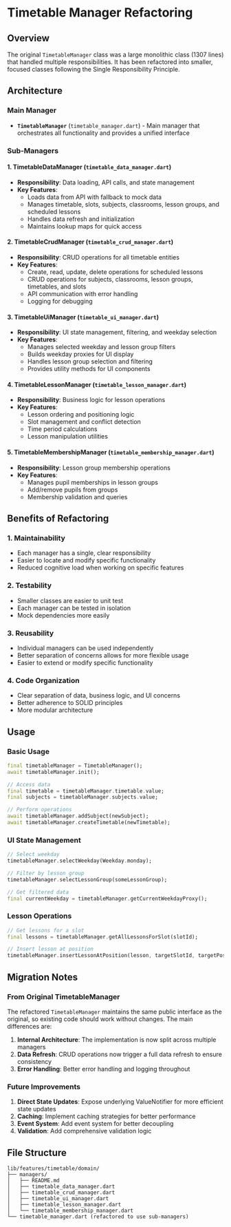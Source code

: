 # Timetable Manager Refactoring

## Overview

The original `TimetableManager` class was a large monolithic class (1307 lines) that handled multiple responsibilities. It has been refactored into smaller, focused classes following the Single Responsibility Principle.

## Architecture

### Main Manager
- **`TimetableManager`** (`timetable_manager.dart`) - Main manager that orchestrates all functionality and provides a unified interface

### Sub-Managers

#### 1. **TimetableDataManager** (`timetable_data_manager.dart`)
- **Responsibility**: Data loading, API calls, and state management
- **Key Features**:
  - Loads data from API with fallback to mock data
  - Manages timetable, slots, subjects, classrooms, lesson groups, and scheduled lessons
  - Handles data refresh and initialization
  - Maintains lookup maps for quick access

#### 2. **TimetableCrudManager** (`timetable_crud_manager.dart`)
- **Responsibility**: CRUD operations for all timetable entities
- **Key Features**:
  - Create, read, update, delete operations for scheduled lessons
  - CRUD operations for subjects, classrooms, lesson groups, timetables, and slots
  - API communication with error handling
  - Logging for debugging

#### 3. **TimetableUiManager** (`timetable_ui_manager.dart`)
- **Responsibility**: UI state management, filtering, and weekday selection
- **Key Features**:
  - Manages selected weekday and lesson group filters
  - Builds weekday proxies for UI display
  - Handles lesson group selection and filtering
  - Provides utility methods for UI components

#### 4. **TimetableLessonManager** (`timetable_lesson_manager.dart`)
- **Responsibility**: Business logic for lesson operations
- **Key Features**:
  - Lesson ordering and positioning logic
  - Slot management and conflict detection
  - Time period calculations
  - Lesson manipulation utilities

#### 5. **TimetableMembershipManager** (`timetable_membership_manager.dart`)
- **Responsibility**: Lesson group membership operations
- **Key Features**:
  - Manages pupil memberships in lesson groups
  - Add/remove pupils from groups
  - Membership validation and queries

## Benefits of Refactoring

### 1. **Maintainability**
- Each manager has a single, clear responsibility
- Easier to locate and modify specific functionality
- Reduced cognitive load when working on specific features

### 2. **Testability**
- Smaller classes are easier to unit test
- Each manager can be tested in isolation
- Mock dependencies more easily

### 3. **Reusability**
- Individual managers can be used independently
- Better separation of concerns allows for more flexible usage
- Easier to extend or modify specific functionality

### 4. **Code Organization**
- Clear separation of data, business logic, and UI concerns
- Better adherence to SOLID principles
- More modular architecture

## Usage

### Basic Usage
```dart
final timetableManager = TimetableManager();
await timetableManager.init();

// Access data
final timetable = timetableManager.timetable.value;
final subjects = timetableManager.subjects.value;

// Perform operations
await timetableManager.addSubject(newSubject);
await timetableManager.createTimetable(newTimetable);
```

### UI State Management
```dart
// Select weekday
timetableManager.selectWeekday(Weekday.monday);

// Filter by lesson group
timetableManager.selectLessonGroup(someLessonGroup);

// Get filtered data
final currentWeekday = timetableManager.getCurrentWeekdayProxy();
```

### Lesson Operations
```dart
// Get lessons for a slot
final lessons = timetableManager.getAllLessonsForSlot(slotId);

// Insert lesson at position
timetableManager.insertLessonAtPosition(lesson, targetSlotId, targetPosition);
```

## Migration Notes

### From Original TimetableManager
The refactored `TimetableManager` maintains the same public interface as the original, so existing code should work without changes. The main differences are:

1. **Internal Architecture**: The implementation is now split across multiple managers
2. **Data Refresh**: CRUD operations now trigger a full data refresh to ensure consistency
3. **Error Handling**: Better error handling and logging throughout

### Future Improvements
1. **Direct State Updates**: Expose underlying ValueNotifier for more efficient state updates
2. **Caching**: Implement caching strategies for better performance
3. **Event System**: Add event system for better decoupling
4. **Validation**: Add comprehensive validation logic

## File Structure
```
lib/features/timetable/domain/
├── managers/
│   ├── README.md
│   ├── timetable_data_manager.dart
│   ├── timetable_crud_manager.dart
│   ├── timetable_ui_manager.dart
│   ├── timetable_lesson_manager.dart
│   └── timetable_membership_manager.dart
└── timetable_manager.dart (refactored to use sub-managers)
```
